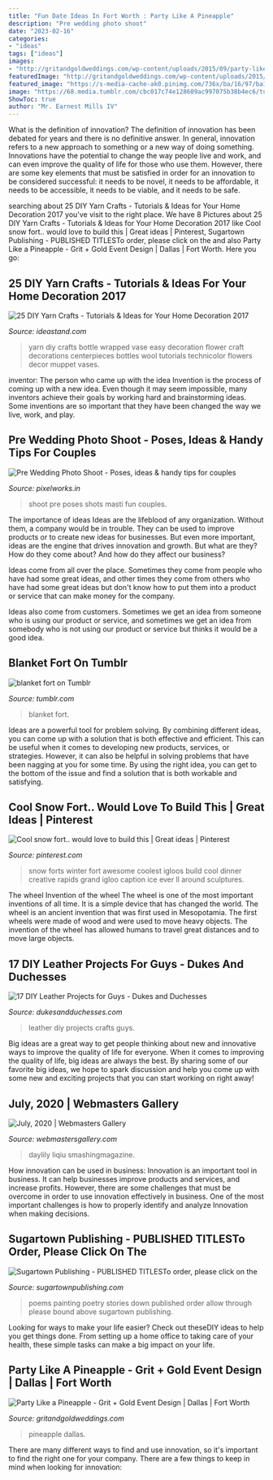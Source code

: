 ```yaml
---
title: "Fun Date Ideas In Fort Worth : Party Like A Pineapple"
description: "Pre wedding photo shoot"
date: "2023-02-16"
categories:
- "ideas"
tags: ["ideas"]
images:
- "http://gritandgoldweddings.com/wp-content/uploads/2015/09/party-like-a-pineapple-dallas-party-planner-kids-party13.jpg"
featuredImage: "http://gritandgoldweddings.com/wp-content/uploads/2015/09/party-like-a-pineapple-dallas-party-planner-kids-party13.jpg"
featured_image: "https://s-media-cache-ak0.pinimg.com/736x/ba/16/97/ba16979167490cc261cff94c8ca6637b.jpg"
image: "https://68.media.tumblr.com/cbc017c74e128609ac997075b38b4ec6/tumblr_nioxz9W2lu1tsh07ao1_500.jpg"
ShowToc: true
author: "Mr. Earnest Mills IV"
---
```



What is the definition of innovation?
The definition of innovation has been debated for years and there is no definitive answer. In general, innovation refers to a new approach to something or a new way of doing something. Innovations have the potential to change the way people live and work, and can even improve the quality of life for those who use them. However, there are some key elements that must be satisfied in order for an innovation to be considered successful: it needs to be novel, it needs to be affordable, it needs to be accessible, it needs to be viable, and it needs to be safe.

	

		
searching about 25 DIY Yarn Crafts - Tutorials &amp; Ideas for Your Home Decoration 2017 you've visit to the right place. We have 8 Pictures about 25 DIY Yarn Crafts - Tutorials &amp; Ideas for Your Home Decoration 2017 like Cool snow fort.. would love to build this | Great ideas | Pinterest, Sugartown Publishing - PUBLISHED TITLESTo order, please click on the and also Party Like a Pineapple - Grit + Gold Event Design | Dallas | Fort Worth. Here you go:
		
    
## 25 DIY Yarn Crafts - Tutorials &amp; Ideas For Your Home Decoration 2017

<img loading=lazy src="https://ideastand.com/wp-content/uploads/2015/08/diy-yarn-crafts/12-diy-yarn-crafts.jpg" onerror="this.onerror=null;this.src='https://tse3.mm.bing.net/th?id=OIP.DMyhM_SjcJeqe43pcNqQFQHaLH&amp;pid=15.1';" alt="25 DIY Yarn Crafts - Tutorials &amp; Ideas for Your Home Decoration 2017">

_Source: ideastand.com_

>yarn diy crafts bottle wrapped vase easy decoration flower craft decorations centerpieces bottles wool tutorials technicolor flowers decor muppet vases. 

	

inventor: The person who came up with the idea
Invention is the process of coming up with a new idea. Even though it may seem impossible, many inventors achieve their goals by working hard and brainstorming ideas. Some inventions are so important that they have been changed the way we live, work, and play.

    
## Pre Wedding Photo Shoot - Poses, Ideas &amp; Handy Tips For Couples

<img loading=lazy src="https://www.pixelworks.in/wp-content/uploads/2017/05/Pre-Wedding-Shoot-22.jpg" onerror="this.onerror=null;this.src='https://tse3.mm.bing.net/th?id=OIP.JBR3Ej6uEPwhdC4Qw42VfwHaLH&amp;pid=15.1';" alt="Pre Wedding Photo Shoot - Poses, ideas &amp; handy tips for couples">

_Source: pixelworks.in_

>shoot pre poses shots masti fun couples. 

	

The importance of ideas
Ideas are the lifeblood of any organization. Without them, a company would be in trouble. They can be used to improve products or to create new ideas for businesses. But even more important, ideas are the engine that drives innovation and growth.
But what are they? How do they come about? And how do they affect our business?

Ideas come from all over the place. Sometimes they come from people who have had some great ideas, and other times they come from others who have had some great ideas but don't know how to put them into a product or service that can make money for the company.

Ideas also come from customers. Sometimes we get an idea from someone who is using our product or service, and sometimes we get an idea from somebody who is not using our product or service but thinks it would be a good idea.

    
## Blanket Fort On Tumblr

<img loading=lazy src="https://68.media.tumblr.com/cbc017c74e128609ac997075b38b4ec6/tumblr_nioxz9W2lu1tsh07ao1_500.jpg" onerror="this.onerror=null;this.src='https://tse1.mm.bing.net/th?id=OIP.qFI9fAyWw46MQCqJ4a418QHaJ-&amp;pid=15.1';" alt="blanket fort on Tumblr">

_Source: tumblr.com_

>blanket fort. 

	

Ideas are a powerful tool for problem solving. By combining different ideas, you can come up with a solution that is both effective and efficient. This can be useful when it comes to developing new products, services, or strategies. However, it can also be helpful in solving problems that have been nagging at you for some time. By using the right idea, you can get to the bottom of the issue and find a solution that is both workable and satisfying.

    
## Cool Snow Fort.. Would Love To Build This | Great Ideas | Pinterest

<img loading=lazy src="https://s-media-cache-ak0.pinimg.com/736x/ba/16/97/ba16979167490cc261cff94c8ca6637b.jpg" onerror="this.onerror=null;this.src='https://tse1.mm.bing.net/th?id=OIP.VUASBq-39Y2oiHaV77A6nQHaFV&amp;pid=15.1';" alt="Cool snow fort.. would love to build this | Great ideas | Pinterest">

_Source: pinterest.com_

>snow forts winter fort awesome coolest igloos build cool dinner creative rapids grand igloo caption ice ever ll around sculptures. 

	

The wheel
Invention of the wheel
The wheel is one of the most important inventions of all time. It is a simple device that has changed the world. The wheel is an ancient invention that was first used in Mesopotamia. The first wheels were made of wood and were used to move heavy objects. The invention of the wheel has allowed humans to travel great distances and to move large objects.

    
## 17 DIY Leather Projects For Guys - Dukes And Duchesses

<img loading=lazy src="https://dukesandduchesses.com/wp-content/uploads/2014/06/DIY-leather-crafts-for-guys.jpg" onerror="this.onerror=null;this.src='https://tse4.mm.bing.net/th?id=OIP.c0zsAuZmwP54zXc8vzIyxgHaE8&amp;pid=15.1';" alt="17 DIY Leather Projects for Guys - Dukes and Duchesses">

_Source: dukesandduchesses.com_

>leather diy projects crafts guys. 

	

Big ideas are a great way to get people thinking about new and innovative ways to improve the quality of life for everyone. When it comes to improving the quality of life, big ideas are always the best. By sharing some of our favorite big ideas, we hope to spark discussion and help you come up with some new and exciting projects that you can start working on right away!

    
## July, 2020 | Webmasters Gallery

<img loading=lazy src="http://files.smashingmagazine.com/wallpapers/aug-17/hello-again/nocal/aug-17-hello-again-nocal-1920x1080.png" onerror="this.onerror=null;this.src='https://tse1.mm.bing.net/th?id=OIP.m-_WpMe_xqSa6f56re6VxQHaEK&amp;pid=15.1';" alt="July, 2020 | Webmasters Gallery">

_Source: webmastersgallery.com_

>daylily liqiu smashingmagazine. 

	

How innovation can be used in business:
Innovation is an important tool in business. It can help businesses improve products and services, and increase profits. However, there are some challenges that must be overcome in order to use innovation effectively in business. One of the most important challenges is how to properly identify and analyze Innovation when making decisions.

    
## Sugartown Publishing - PUBLISHED TITLESTo Order, Please Click On The

<img loading=lazy src="http://sugartownpublishing.com/yahoo_site_admin/assets/images/cover18b_sm.203195125_std.jpg" onerror="this.onerror=null;this.src='https://tse3.mm.bing.net/th?id=OIP.5YqEeUexpmd309gQJYlZjQAAAA&amp;pid=15.1';" alt="Sugartown Publishing - PUBLISHED TITLESTo order, please click on the">

_Source: sugartownpublishing.com_

>poems painting poetry stories down published order allow through please bound above sugartown publishing. 

	

Looking for ways to make your life easier? Check out theseDIY ideas to help you get things done. From setting up a home office to taking care of your health, these simple tasks can make a big impact on your life.

    
## Party Like A Pineapple - Grit + Gold Event Design | Dallas | Fort Worth

<img loading=lazy src="http://gritandgoldweddings.com/wp-content/uploads/2015/09/party-like-a-pineapple-dallas-party-planner-kids-party13.jpg" onerror="this.onerror=null;this.src='https://tse1.mm.bing.net/th?id=OIP.7IZDLExhwGeHmafcBd-cHQHaFj&amp;pid=15.1';" alt="Party Like a Pineapple - Grit + Gold Event Design | Dallas | Fort Worth">

_Source: gritandgoldweddings.com_

>pineapple dallas. 

	

There are many different ways to find and use innovation, so it's important to find the right one for your company. There are a few things to keep in mind when looking for innovation: 

